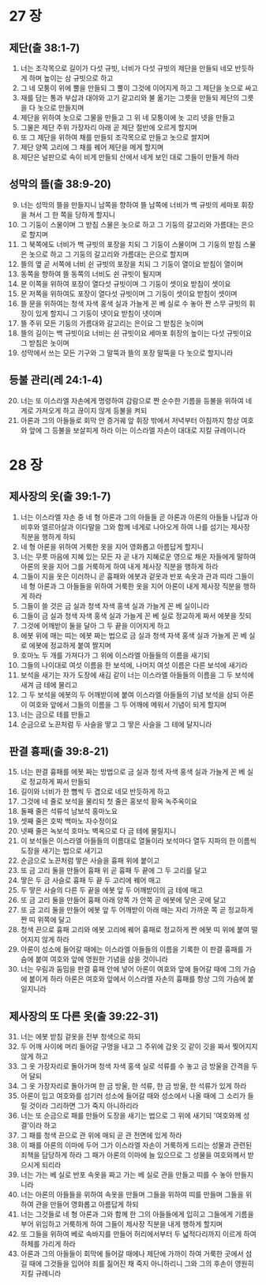 # 27 장

## 제단(출 38:1-7)
1. 너는 조각목으로 길이가 다섯 규빗, 너비가 다섯 규빗의 제단을 만들되 네모 반듯하게 하며 높이는 삼 규빗으로 하고
2. 그 네 모퉁이 위에 뿔을 만들되 그 뿔이 그것에 이어지게 하고 그 제단을 놋으로 싸고
3. 재를 담는 통과 부삽과 대야와 고기 갈고리와 불 옮기는 그릇을 만들되 제단의 그릇을 다 놋으로 만들지며
4. 제단을 위하여 놋으로 그물을 만들고 그 위 네 모퉁이에 놋 고리 넷을 만들고
5. 그물은 제단 주위 가장자리 아래 곧 제단 절반에 오르게 할지며
6. 또 그 제단을 위하여 채를 만들되 조각목으로 만들고 놋으로 쌀지며
7. 제단 양쪽 고리에 그 채를 꿰어 제단을 메게 할지며
8. 제단은 널판으로 속이 비게 만들되 산에서 네게 보인 대로 그들이 만들게 하라

## 성막의 뜰(출 38:9-20)
9. 너는 성막의 뜰을 만들지니 남쪽을 향하여 뜰 남쪽에 너비가 백 규빗의 세마포 휘장을 쳐서 그 한 쪽을 당하게 할지니
10. 그 기둥이 스물이며 그 받침 스물은 놋으로 하고 그 기둥의 갈고리와 가름대는 은으로 할지며
11. 그 북쪽에도 너비가 백 규빗의 포장을 치되 그 기둥이 스물이며 그 기둥의 받침 스물은 놋으로 하고 그 기둥의 갈고리와 가름대는 은으로 할지며
12. 뜰의 옆 곧 서쪽에 너비 쉰 규빗의 포장을 치되 그 기둥이 열이요 받침이 열이며
13. 동쪽을 향하여 뜰 동쪽의 너비도 쉰 규빗이 될지며
14. 문 이쪽을 위하여 포장이 열다섯 규빗이며 그 기둥이 셋이요 받침이 셋이요
15. 문 저쪽을 위하여도 포장이 열다섯 규빗이며 그 기둥이 셋이요 받침이 셋이며
16. 뜰 문을 위하여는 청색 자색 홍색 실과 가늘게 꼰 베 실로 수 놓아 짠 스무 규빗의 휘장이 있게 할지니 그 기둥이 넷이요 받침이 넷이며
17. 뜰 주위 모든 기둥의 가름대와 갈고리는 은이요 그 받침은 놋이며
18. 뜰의 길이는 백 규빗이요 너비는 쉰 규빗이요 세마포 휘장의 높이는 다섯 규빗이요 그 받침은 놋이며
19. 성막에서 쓰는 모든 기구와 그 말뚝과 뜰의 포장 말뚝을 다 놋으로 할지니라

## 등불 관리(레 24:1-4)
20. 너는 또 이스라엘 자손에게 명령하여 감람으로 짠 순수한 기름을 등불을 위하여 네게로 가져오게 하고 끊이지 않게 등불을 켜되
21. 아론과 그의 아들들로 회막 안 증거궤 앞 휘장 밖에서 저녁부터 아침까지 항상 여호와 앞에 그 등불을 보살피게 하라 이는 이스라엘 자손이 대대로 지킬 규례이니라


# 28 장

## 제사장의 옷(출 39:1-7)
1. 너는 이스라엘 자손 중 네 형 아론과 그의 아들들 곧 아론과 아론의 아들들 나답과 아비후와 엘르아살과 이다말을 그와 함께 네게로 나아오게 하여 나를 섬기는 제사장 직분을 행하게 하되
2. 네 형 아론을 위하여 거룩한 옷을 지어 영화롭고 아름답게 할지니
3. 너는 무릇 마음에 지혜 있는 모든 자 곧 내가 지혜로운 영으로 채운 자들에게 말하여 아론의 옷을 지어 그를 거룩하게 하여 내게 제사장 직분을 행하게 하라
4. 그들이 지을 옷은 이러하니 곧 흉패와 에봇과 겉옷과 반포 속옷과 관과 띠라 그들이 네 형 아론과 그 아들들을 위하여 거룩한 옷을 지어 아론이 내게 제사장 직분을 행하게 하라
5. 그들이 쓸 것은 금 실과 청색 자색 홍색 실과 가늘게 꼰 베 실이니라
6. 그들이 금 실과 청색 자색 홍색 실과 가늘게 꼰 베 실로 정교하게 짜서 에봇을 짓되
7. 그것에 어깨받이 둘을 달아 그 두 끝을 이어지게 하고
8. 에봇 위에 매는 띠는 에봇 짜는 법으로 금 실과 청색 자색 홍색 실과 가늘게 꼰 베 실로 에봇에 정교하게 붙여 짤지며
9. 호마노 두 개를 가져다가 그 위에 이스라엘 아들들의 이름을 새기되
10. 그들의 나이대로 여섯 이름을 한 보석에, 나머지 여섯 이름은 다른 보석에 새기라
11. 보석을 새기는 자가 도장에 새김 같이 너는 이스라엘 아들들의 이름을 그 두 보석에 새겨 금 테에 물리고
12. 그 두 보석을 에봇의 두 어깨받이에 붙여 이스라엘 아들들의 기념 보석을 삼되 아론이 여호와 앞에서 그들의 이름을 그 두 어깨에 메워서 기념이 되게 할지며
13. 너는 금으로 테를 만들고
14. 순금으로 노끈처럼 두 사슬을 땋고 그 땋은 사슬을 그 테에 달지니라

## 판결 흉패(출 39:8-21)
15. 너는 판결 흉패를 에봇 짜는 방법으로 금 실과 청색 자색 홍색 실과 가늘게 꼰 베 실로 정교하게 짜서 만들되
16. 길이와 너비가 한 뼘씩 두 겹으로 네모 반듯하게 하고
17. 그것에 네 줄로 보석을 물리되 첫 줄은 홍보석 황옥 녹주옥이요
18. 둘째 줄은 석류석 남보석 홍마노요
19. 셋째 줄은 호박 백마노 자수정이요
20. 넷째 줄은 녹보석 호마노 벽옥으로 다 금 테에 물릴지니
21. 이 보석들은 이스라엘 아들들의 이름대로 열둘이라 보석마다 열두 지파의 한 이름씩 도장을 새기는 법으로 새기고
22. 순금으로 노끈처럼 땋은 사슬을 흉패 위에 붙이고
23. 또 금 고리 둘을 만들어 흉패 위 곧 흉패 두 끝에 그 두 고리를 달고
24. 땋은 두 금 사슬로 흉패 두 끝 두 고리에 꿰어 매고
25. 두 땋은 사슬의 다른 두 끝을 에봇 앞 두 어깨받이의 금 테에 매고
26. 또 금 고리 둘을 만들어 흉패 아래 양쪽 가 안쪽 곧 에봇에 닿은 곳에 달고
27. 또 금 고리 둘을 만들어 에봇 앞 두 어깨받이 아래 매는 자리 가까운 쪽 곧 정교하게 짠 띠 위쪽에 달고
28. 청색 끈으로 흉패 고리와 에봇 고리에 꿰어 흉패로 정교하게 짠 에봇 띠 위에 붙여 떨어지지 않게 하라
29. 아론이 성소에 들어갈 때에는 이스라엘 아들들의 이름을 기록한 이 판결 흉패를 가슴에 붙여 여호와 앞에 영원한 기념을 삼을 것이니라
30. 너는 우림과 둠밈을 판결 흉패 안에 넣어 아론이 여호와 앞에 들어갈 때에 그의 가슴에 붙이게 하라 아론은 여호와 앞에서 이스라엘 자손의 흉패를 항상 그의 가슴에 붙일지니라

## 제사장의 또 다른 옷(출 39:22-31)
31. 너는 에봇 받침 겉옷을 전부 청색으로 하되
32. 두 어깨 사이에 머리 들어갈 구멍을 내고 그 주위에 갑옷 깃 같이 깃을 짜서 찢어지지 않게 하고
33. 그 옷 가장자리로 돌아가며 청색 자색 홍색 실로 석류를 수 놓고 금 방울을 간격을 두어 달되
34. 그 옷 가장자리로 돌아가며 한 금 방울, 한 석류, 한 금 방울, 한 석류가 있게 하라
35. 아론이 입고 여호와를 섬기러 성소에 들어갈 때와 성소에서 나올 때에 그 소리가 들릴 것이라 그리하면 그가 죽지 아니하리라
36. 너는 또 순금으로 패를 만들어 도장을 새기는 법으로 그 위에 새기되 '여호와께 성결'이라 하고
37. 그 패를 청색 끈으로 관 위에 매되 곧 관 전면에 있게 하라
38. 이 패를 아론의 이마에 두어 그가 이스라엘 자손이 거룩하게 드리는 성물과 관련된 죄책을 담당하게 하라 그 패가 아론의 이마에 늘 있으므로 그 성물을 여호와께서 받으시게 되리라
39. 너는 가는 베 실로 반포 속옷을 짜고 가는 베 실로 관을 만들고 띠를 수 놓아 만들지니라
40. 너는 아론의 아들들을 위하여 속옷을 만들며 그들을 위하여 띠를 만들며 그들을 위하여 관을 만들어 영화롭고 아름답게 하되
41. 너는 그것들로 네 형 아론과 그와 함께 한 그의 아들들에게 입히고 그들에게 기름을 부어 위임하고 거룩하게 하여 그들이 제사장 직분을 내게 행하게 할지며
42. 또 그들을 위하여 베로 속바지를 만들어 허리에서부터 두 넓적다리까지 이르게 하여 하체를 가리게 하라
43. 아론과 그의 아들들이 회막에 들어갈 때에나 제단에 가까이 하여 거룩한 곳에서 섬길 때에 그것들을 입어야 죄를 짊어진 채 죽지 아니하리니 그와 그의 후손이 영원히 지킬 규례니라

